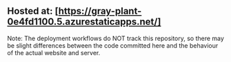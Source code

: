## Hosted at: [https://gray-plant-0e4fd1100.5.azurestaticapps.net/]

Note: The deployment workflows do NOT track this repository, so there may be slight differences between the code committed here and the behaviour of the actual website and server.

